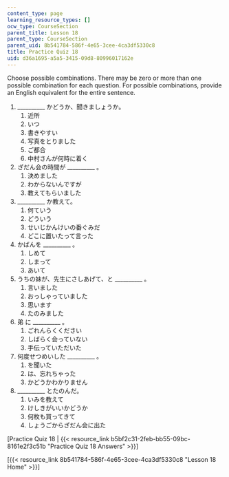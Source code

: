 ```yaml
---
content_type: page
learning_resource_types: []
ocw_type: CourseSection
parent_title: Lesson 18
parent_type: CourseSection
parent_uid: 8b541784-586f-4e65-3cee-4ca3df5330c8
title: Practice Quiz 18
uid: d36a1695-a5a5-3415-09d8-80996017162e
---
```


Choose possible combinations. There may be zero or more than one possible combination for each question. For possible combinations, provide an English equivalent for the entire sentence.

1.  \_\_\_\_\_\_\_\_\_\_ かどうか、聞きましょうか。  
    1.  近所
    2.  いつ
    3.  書きやすい
    4.  写真をとりました
    5.  ご都合
    6.  中村さんが何時に着く
2.  ざだん会の時間が \_\_\_\_\_\_\_\_\_\_ 。  
    1.  決めました
    2.  わからないんですが
    3.  教えてもらいました
3.  \_\_\_\_\_\_\_\_\_\_ か教えて。  
    1.  何ていう
    2.  どういう
    3.  せいじかんけいの番ぐみだ
    4.  どこに置いたって言った
4.  かばんを \_\_\_\_\_\_\_\_\_\_ 。  
    1.  しめて
    2.  しまって
    3.  あいて
5.  うちの妹が、先生にさしあげて、と \_\_\_\_\_\_\_\_\_\_ 。  
    1.  言いました
    2.  おっしゃっていました
    3.  思います
    4.  たのみました
6.  弟 に \_\_\_\_\_\_\_\_\_\_ 。  
    1.  ごれんらくください
    2.  しばらく会っていない
    3.  手伝っていただいた
7.  何度せつめいした \_\_\_\_\_\_\_\_\_\_ 。  
    1.  を聞いた
    2.  は、忘れちゃった
    3.  かどうかわかりません
8.  \_\_\_\_\_\_\_\_\_\_ とたのんだ。  
    1.  いみを教えて
    2.  けしきがいいかどうか
    3.  何枚も買ってきて
    4.  しょうごからざだん会に出た

\[Practice Quiz 18 | {{< resource_link b5bf2c31-2feb-bb55-09bc-8161e2f3c51b "Practice Quiz 18 Answers" >}}\]

\[{{< resource_link 8b541784-586f-4e65-3cee-4ca3df5330c8 "Lesson 18 Home" >}}\]
